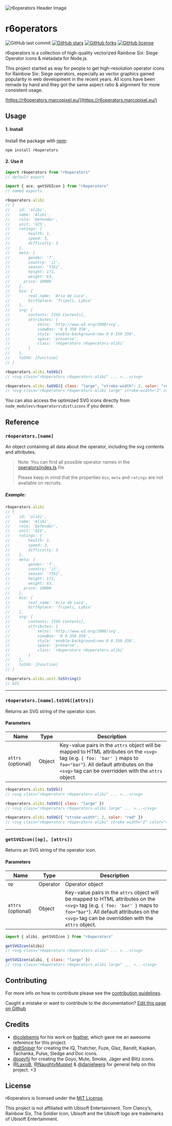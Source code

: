 ![r6operators Header Image](https://i.imgur.com/1qhhXYK.png)

# r6operators

![GitHub last commit](https://img.shields.io/github/last-commit/marcopixel/r6operators.svg?style=for-the-badge)
[![GitHub stars](https://img.shields.io/github/stars/marcopixel/r6operators.svg?style=for-the-badge)](https://github.com/marcopixel/r6operators/stargazers)
[![GitHub forks](https://img.shields.io/github/forks/marcopixel/r6operators.svg?style=for-the-badge)](https://github.com/marcopixel/r6operators/network)
[![GitHub license](https://img.shields.io/github/license/marcopixel/r6operators.svg?style=for-the-badge)](https://github.com/marcopixel/r6operators)

r6operators is a collection of high-quality vectorized Rainbow Six: Siege Operator icons & metadata for Node.js.

This project started as way for people to get high-resolution operator icons for Rainbow Six: Siege operators, especially as vector graphics gained popularity in web development in the recent years. All icons have been remade by hand and they got the same aspect ratio & alignment for more consistent usage.

[https://r6operators.marcopixel.eu/](https://r6operators.marcopixel.eu/)

## Usage

#### 1. Install

Install the package with [npm](https://docs.npmjs.com/getting-started/what-is-npm):

```shell
npm install r6operators
```

#### 2. Use it

```js
import r6operators from "r6operators"
// default export

import { ace, getSVGIcon } from "r6operators"
// named exports

r6operators.alibi
// {
// 	  id: 'alibi',
// 	  name: 'Alibi',
// 	  role: 'Defender',
// 	  unit: 'GIS',
// 	  ratings: {
// 		  health: 1,
// 		  speed: 3,
// 		  difficulty: 3
// 	  },
// 	  meta: {
// 		  gender: 'f',
// 		  country: 'it',
// 		  season: 'Y3S2',
// 		  height: 171,
// 		  weight: 63,
//      price: 10000
// 	  },
// 	  bio: {
// 		  real_name: 'Aria de Luca',
// 		  birthplace: 'Tripoli, Lybia'
// 	  },
// 	  svg: {
// 		  contents: [SVG Contents],
// 		  attributes: {
// 			  xmlns: 'http://www.w3.org/2000/svg',
// 			  viewBox: '0 0 350 350',
// 			  style: 'enable-background:new 0 0 350 350',
// 			  space: 'preserve',
// 			  class: 'r6operators r6operators-alibi'
// 		  }
// 	  },
// 	  toSVG: [Function]
// }

r6operators.alibi.toSVG()
// <svg class="r6operators r6operators-alibi" ... >...</svg>

r6operators.alibi.toSVG({ class: "large", "stroke-width": 2, color: "red" })
// <svg class="r6operators r6operators-alibi large" stroke-width="2" color="red" ... >...</svg>
```

You can also access the optimized SVG icons directly from `node_modules\r6operators\dist\icons` if you desire.

## Reference

### `r6operators.[name]`

An object containing all data about the operator, including the svg contents and attributes.

> Note: You can find all possible operator names in the [operators/index.ts](https://github.com/marcopixel/r6operators/blob/master/operators/index.ts) file
>
> Please keep in mind that the properties `bio`, `meta` and `ratings` are not available on recruits.

##### Example:

```js
r6operators.alibi
// {
// 	  id: 'alibi',
// 	  name: 'Alibi',
// 	  role: 'Defender',
// 	  unit: 'GIS',
// 	  ratings: {
// 		  health: 1,
// 		  speed: 3,
// 		  difficulty: 3
// 	  },
// 	  meta: {
// 		  gender: 'f',
// 		  country: 'it',
// 		  season: 'Y3S2',
// 		  height: 171,
// 		  weight: 63,
//      price: 10000
// 	  },
// 	  bio: {
// 		  real_name: 'Aria de Luca',
// 		  birthplace: 'Tripoli, Lybia'
// 	  },
// 	  svg: {
// 		  contents: [SVG Contents],
// 		  attributes: {
// 			  xmlns: 'http://www.w3.org/2000/svg',
// 			  viewBox: '0 0 350 350',
// 			  style: 'enable-background:new 0 0 350 350',
// 			  space: 'preserve',
// 			  class: 'r6operators r6operators-alibi'
// 		  }
// 	  },
// 	  toSVG: [Function]
// }

r6operators.alibi.unit.toString()
// GIS
```

---

### `r6operators.[name].toSVG([attrs])`

Returns an SVG string of the operator icon.

#### Parameters

| Name               | Type   | Description                                                                                                                                                                                                                  |
| ------------------ | ------ | ---------------------------------------------------------------------------------------------------------------------------------------------------------------------------------------------------------------------------- |
| `attrs` (optional) | Object | Key-value pairs in the `attrs` object will be mapped to HTML attributes on the `<svg>` tag (e.g. `{ foo: 'bar' }` maps to `foo="bar"`). All default attributes on the `<svg>` tag can be overridden with the `attrs` object. |

```js
r6operators.alibi.toSVG()
// <svg class="r6operators r6operators-alibi" ... >...</svg>

r6operators.alibi.toSVG({ class: "large" })
// <svg class="r6operators r6operators-alibi large" ... >...</svg>

r6operators.alibi.toSVG({ "stroke-width": 2, color: "red" })
// <svg class="r6operators r6operators-alibi" stroke-width="2" color="red" ... >...</svg>
```

---

### `getSVGIcon([op], [attrs])`

Returns an SVG string of the operator icon.

#### Parameters

| Name               | Type     | Description                                                                                                                                                                                                                  |
| ------------------ | -------- | ---------------------------------------------------------------------------------------------------------------------------------------------------------------------------------------------------------------------------- |
| `op`               | Operator | Operator object                                                                                                                                                                                                              |
| `attrs` (optional) | Object   | Key-value pairs in the `attrs` object will be mapped to HTML attributes on the `<svg>` tag (e.g. `{ foo: 'bar' }` maps to `foo="bar"`). All default attributes on the `<svg>` tag can be overridden with the `attrs` object. |

```js
import { alibi, getSVGIcon } from "r6operators"

getSVGIcon(alibi)
// <svg class="r6operators r6operators-alibi" ... >...</svg>

getSVGIcon(alibi, { class: "large" })
// <svg class="r6operators r6operators-alibi large" ... >...</svg>
```

## Contributing

For more info on how to contribute please see the [contribution guidelines](https://github.com/marcopixel/r6operators/blob/master/CONTRIBUTING.md).

Caught a mistake or want to contribute to the documentation? [Edit this page on Github](https://github.com/marcopixel/r6operators/blob/master/README.md)

## Credits

- [@colebemis](https://github.com/colebemis) for his work on [feather](https://github.com/feathericons/feather), which gave me an awesome reference for this project.
- [@dtSniper](https://twitter.com/sniperdt) for creating the IQ, Thatcher, Fuze, Glaz, Bandit, Kapkan, Tachanka, Pulse, Sledge and Doc icons.
- [@joeyfjj](https://twitter.com/joeyfjj) for creating the Goyo, Mute, Smoke, Jäger and Blitz icons.
- [@LaxisB](https://github.com/LaxisB/), [@NaughtyMuppet](https://github.com/NaughtyMuppet) & [@danielwerg](https://github.com/danielwerg) for general help on this project. <3

## License

r6operators is licensed under the [MIT License](https://github.com/marcopixel/r6operators/blob/master/LICENSE).

This project is not affiliated with Ubisoft Entertainment. Tom Clancy’s, Rainbow Six, The Soldier Icon, Ubisoft and the Ubisoft logo are trademarks of Ubisoft Entertainment.
